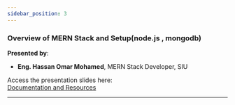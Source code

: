 ```yaml
---
sidebar_position: 3
---
```

### **Overview of MERN Stack and Setup(node.js , mongodb)**


**Presented by**:
- **Eng. Hassan Omar Mohamed**,  MERN Stack Developer, SIU

Access the presentation slides here:  
[Documentation and Resources](../../presentations/241222-SDT-Session-3-Track-MERN_Stack_Overview.pdf)

---